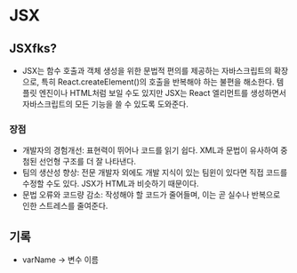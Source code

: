  # JSX

 ## JSXfks?

 - JSX는 함수 호출과 객체 생성을 위한 문법적 편의를 제공하는 자바스크립트의 확장으로, 특히 React.createElement()의 호출을 반복해야 하는 불편을 해소한다.
 템플릿 엔진이나 HTML처럼 보일 수도 있지만 JSX는 React 엘리먼트를 생성하면서 자바스크립트의 모든 기능을 쓸 수 있도록 도와준다.

 ### 장점

 - 개발자의 경험개선: 표현력이 뛰어나 코드를 읽기 쉽다. XML과 문법이 유사하여 중첨된 선언형 구조를 더 잘 나타낸다.
 - 팀의 생산성 향상: 전문 개발자 외에도 개발 지식이 있는 팀윈이 있다면 직접 코드를 수정할 수도 있다. JSX가 HTML과 비슷하기 때문이다.
 - 문법 오류와 코드량 감소: 작성해야 할 코드가 줄어들며, 이는 곧 실수나 반복으로 인한 스트레스를 줄여준다.

 ## 기록

 - varName -> 변수 이름